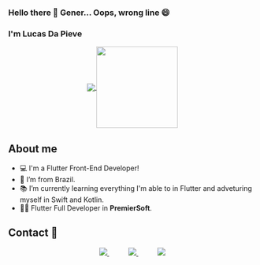 ### Hello there 👋 Gener... Oops, wrong line 😄
### I'm Lucas Da Pieve

<p align="center">
  <a href="https://github.com/anuraghazra/github-readme-stats">
    <img
      align="center"
      src="https://github-readme-stats.vercel.app/api/top-langs/?username=DaPieveLucas&layout=compact"
    />
  </a>
  <a href="https://github.com/anuraghazra/github-readme-stats">
    <img
      align="center"
      height="165"
      src="https://github-readme-stats.vercel.app/api?username=DaPieveLucas&count_private=true&show_icons=true&custom_title=Github%20Status&hide=issues"
    />
  </a>
</p>

## About me

- :computer: I'm a Flutter Front-End Developer!
- :house_with_garden: I’m from Brazil.
- :books: I’m currently learning everything I'm able to in Flutter and adveturing myself in Swift and Kotlin.
- 👨‍💻   Flutter Full Developer in **PremierSoft**.

## Contact :iphone:

<p align="center">
    <a href="https://github.com/DaPieveLucas">
        <img  src="https://img.shields.io/badge/github-%23100000.svg?&style=for-the-badge&logo=github&logoColor=white&link=mailto:https://github.com/DaPieveLucas">
    </a>
    &nbsp;&nbsp;&nbsp;&nbsp;&nbsp;&nbsp;&nbsp;&nbsp;&nbsp;
    <a href="mailto:lucasdapievesilva@gmail.com">
        <img src="https://img.shields.io/badge/gmail-D14836?&style=for-the-badge&logo=gmail&logoColor=white&link=mailto:lucasdapievesilva@gmail.com">
    </a>
    &nbsp;&nbsp;&nbsp;&nbsp;&nbsp;&nbsp;&nbsp;&nbsp;&nbsp;
    <a href="https://www.linkedin.com/in/lucas-da-pieve/">
        <img src="https://img.shields.io/badge/linkedin-%230077B5.svg?&style=for-the-badge&logo=linkedin&logoColor=white&link=mailto:https://www.linkedin.com/in/lucas-da-pieve/">
    </a>
</p>



